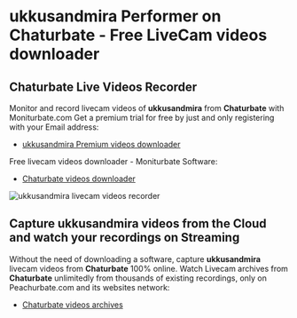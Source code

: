 # ukkusandmira Performer on Chaturbate - Free LiveCam videos downloader

## Chaturbate Live Videos Recorder

Monitor and record livecam videos of **ukkusandmira** from **Chaturbate** with Moniturbate.com
Get a premium trial for free by just and only registering with your Email address:
* [ukkusandmira Premium videos downloader](https://moniturbate.com/request-demo-licence-key.html)

Free livecam videos downloader - Moniturbate Software:
* [Chaturbate videos downloader](https://moniturbate.com/moniturbate-download-software.html)

![ukkusandmira livecam videos recorder](https://peachurnet.com/templates/moniturbate-software.png)


## Capture ukkusandmira videos from the Cloud and watch your recordings on Streaming

Without the need of downloading a software, capture **ukkusandmira** livecam videos from **Chaturbate** 100% online.
Watch Livecam archives from **Chaturbate** unlimitedly from thousands of existing recordings, only on Peachurbate.com and its websites network:
* [Chaturbate videos archives](https://peachurnet.com/)